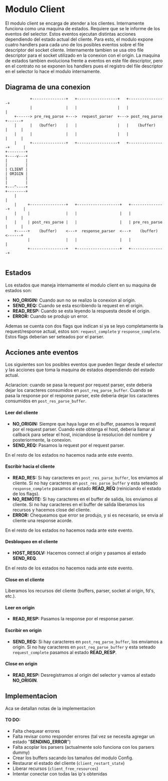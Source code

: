 # Modulo Client

El modulo client se encarga de atender a los clientes. Internamente funciona como una maquina de estados. Requiere que se le informe de los eventos del selector. Estos eventos ejecutan distintas acciones dependiendo del estado actual del cliente. Para esto, el modulo expone cuatro handlers para cada uno de los posibles eventos sobre el file descriptor del socket cliente. Internamente tambien se usa otro file descriptor para el socket utilizado en la conexion con el origin. La maquina de estados tambien evoluciona frente a eventos en este file descriptor, pero en el contrato no se exponen los handlers pues el registro del file descriptor en el selector lo hace el modulo internamente.

## Diagrama de una conexion
```
           +---------------+   +------------------+   +----------------+
           |               |   |                  |   |                |
    +------> pre_req_parse +--->  request_parser  +---> post_req_parse +------+
    |      |   (buffer)    |   |                  |   |    (buffer)    |      |
    |      |               |   |                  |   |                |      |
    |      +---------------+   +------------------+   +----------------+      |
+--------+                                                               +----v---+
|        |                                                               |        |
| CLIENT |                                                               | ORIGIN |
|        |                                                               |        |
+---^----+                                                               +--------+
    |                                                                         |
    |     +----------------+   +-------------------+   +---------------+      |
    |     |                |   |                   |   |               |      |
    |     | post_res_parse |   |                   |   | pre_res_parse |      |
    +-----+    (buffer)    <---+  response_parser  <---+    (buffer)   <------+
          |                |   |                   |   |               |
          +----------------+   +-------------------+   +---------------+


```

##  Estados
Los estados que maneja internamente el modulo client en su maquina de estados son:

- **NO_ORIGIN:** Cuando aun no se realizo la conexion al origin.
- **SEND_REQ:** Cuando se esta escribiendo la request en el origin.
- **READ_RESP:** Cuando se esta leyendo la respuesta desde el origin.
- **ERROR:** Cuando se produjo un error.

Ademas se cuenta con dos flags que indican si ya se leyo completamente la request/response actual, estos son: `request_complete` y `response_complete`. Estos flags deberian ser seteados por el parser.

## Acciones ante eventos
Los siguientes son los posibles eventos que pueden llegar desde el selector y las acciones que toma la maquina de estados dependiendo del estado actual.

Aclaracion: cuando se pasa la request por request parser, este deberia dejar los caracteres consumidos en `post_req_parse_buffer`. Cuando se pasa la response por el response parser, este deberia dejar los caracteres consumidos en `post_res_parse_buffer`.

#### Leer del cliente
- **NO_ORIGIN:** Siempre que haya lugar en el buffer, pasamos la request por el request parser. Cuando este obtenga el host, deberia llamar al callback para setear el host, iniciandose la resolucion del nombre y posteriormente, la conexion.
- **SEND_REQ:** Pasamos la request por el request parser.

En el resto de los estados no hacemos nada ante este evento.

#### Escribir hacia el cliente
- **READ_RES:** Si hay caracteres en `post_res_parse_buffer`, los enviamos al cliente. Si no hay caracteres en `post_res_parse_buffer` y esta seteado `response_complete` pasamos al estado **READ_REQ** (reiniciando el estado de los flags).
- **NO_REMOTE:** Si hay caracteres en el buffer de salida, los enviamos al cliente. Si no hay caracteres en el buffer de salida liberamos los recursos y hacemos close del cliente.
- **ERROR:** Chequeamos que error se produjo, y si es necesario, se envia al cliente una response acorde.

En el resto de los estados no hacemos nada ante este evento.

#### Desbloqueo en el cliente
- **HOST_RESOLV:** Hacemos connect al origin y pasamos al estado **SEND_REQ**.

En el resto de los estados no hacemos nada ante este evento.

#### Close en el cliente
Liberamos los recursos del cliente (buffers, parser, socket al origin, fd's, etc.).

#### Leer en origin
- **READ_RESP:** Pasamos la response por el response parser.

#### Escribir en origin
- **SEND_REQ:** Si hay caracteres en `post_req_parse_buffer`, los enviamos a origin. Si no hay caracteres en `post_req_parse_buffer` y esta seteado `request_complete` pasamos al estado **READ_RESP**.

#### Close en origin
- **READ_RESP:** Desregistramos al origin del selector y vamos al estado **NO_ORIGIN**.

## Implementacion
Aca se detallan notas de la implementacion

#### TO DO:
 - Falta chequear errores
 - Falta revisar como responder errores (tal vez se necesita agregar un estado "**SENDING_ERROR**")
 - Falta acoplar los parsers (actualmente solo funciona con los parsers dummy)
 - Crear los buffers sacando los tamaños del modulo Config.
 - Restaurar el estado del cliente (`client_restart_state`)
 - Liberar recursos (`client_free_resources`)
 - Intentar conectar con todas las ip's obtenidas
